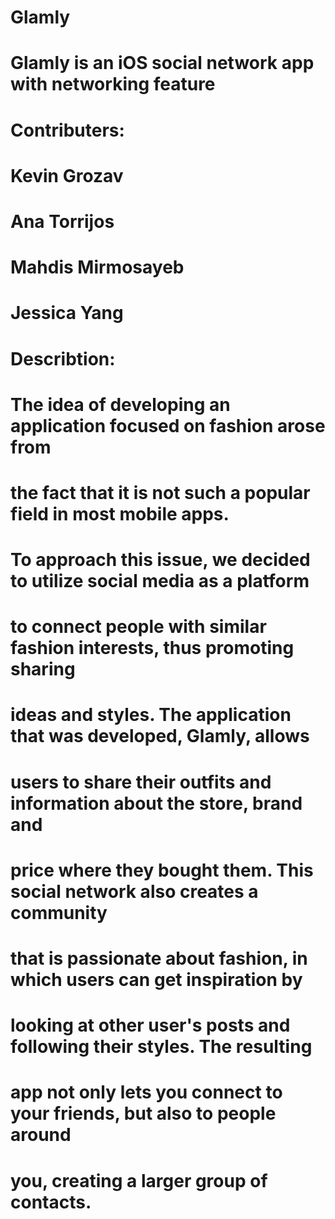# Glamly
# Glamly is an iOS social network app with networking feature

# Contributers:

# Kevin Grozav
# Ana Torrijos
# Mahdis Mirmosayeb
# Jessica Yang

# Describtion:

# The idea of developing an application focused on fashion arose from
# the fact that it is not such a popular field in most mobile apps.
# To approach this issue, we decided to utilize social media as a platform
# to connect people with similar fashion interests, thus promoting sharing
# ideas and styles. The application that was developed, Glamly, allows
# users to share their outfits and information about the store, brand and
# price where they bought them. This social network also creates a community
# that is passionate about fashion, in which users can get inspiration by 
# looking at other user's posts and following their styles. The resulting
# app not only lets you connect to your friends, but also to people around 
# you, creating a larger group of contacts. 
